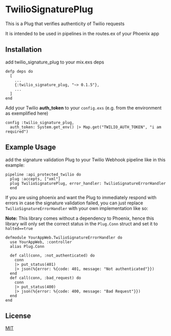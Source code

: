 # TwilioSignaturePlug

This is a Plug that verifies authenticity of Twilio requests

It is intended to be used in pipelines in the routes.ex of your Phoenix app

## Installation

add twilio_signature_plug to your mix.exs deps

```
defp deps do
  [
    ...
    {:twilio_signature_plug, "~> 0.1.5"},
    ...
  ]
end
```

Add your Twilio **auth_token** to your `config.exs` (e.g. from the environment as exemplified here)

```
config :twilio_signature_plug,
  auth_token: System.get_env() |> Map.get("TWILIO_AUTH_TOKEN", "i am required")
```

## Example Usage

add the signature validation Plug to your Twilio Webhook pipeline like in this example:

```
pipeline :api_protected_twilio do
  plug :accepts, ["xml"]
  plug TwilioSignaturePlug, error_handler: TwilioSignatureErrorHandler
  end
```

If you are using phoenix and want the Plug to immediately respond with errors in case the signature validation failed, you can just replace `TwilioSignatureErrorHandler` with your own implementation like so:

**Note:** This library comes without a dependency to Phoenix, hence this library will only set the correct status in the `Plug.Conn` struct and set it to `halted==true`

```
defmodule YourAppWeb.TwilioSignatureErrorHandler do
  use YourAppWeb, :controller
  alias Plug.Conn

  def call(conn, :not_authenticated) do
    conn
    |> put_status(401)
    |> json(%{error: %{code: 401, message: "Not authenticated"}})
  end
  def call(conn, :bad_request) do
    conn
    |> put_status(400)
    |> json(%{error: %{code: 400, message: "Bad Request"}})
  end
end
```

## License

[MIT](./LICENSE)